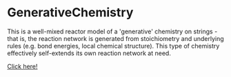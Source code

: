 GenerativeChemistry
===================

This is a well-mixed reactor model of a 'generative' chemistry on strings - that is, the reaction network is generated from stoichiometry and underlying rules (e.g. bond energies, local chemical structure). This type of chemistry effectively self-extends its own reaction network at need.

[Click here!](http://htmlpreview.github.io/?https://github.com/ModelingOriginsofLife/GenerativeChemistry/blob/master/index.html)
